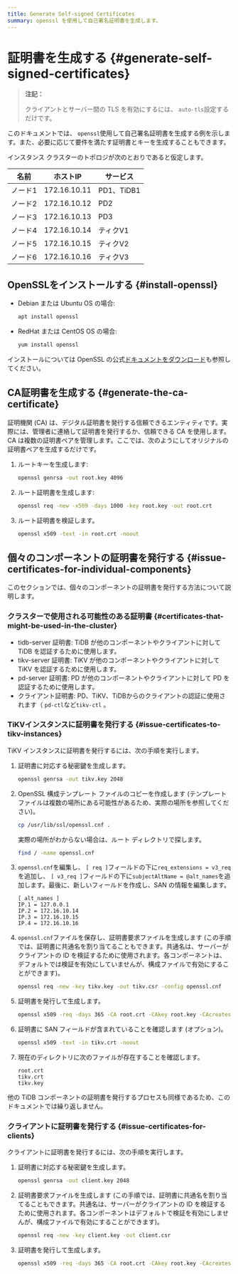 ```yaml
---
title: Generate Self-signed Certificates
summary: openssl を使用して自己署名証明書を生成します。
---
```


# 証明書を生成する {#generate-self-signed-certificates}

> **注記：**
>
> クライアントとサーバー間の TLS を有効にするには、 `auto-tls`設定するだけです。

このドキュメントでは、 `openssl`使用して自己署名証明書を生成する例を示します。また、必要に応じて要件を満たす証明書とキーを生成することもできます。

インスタンス クラスターのトポロジが次のとおりであると仮定します。

| 名前   | ホストIP        | サービス      |
| ---- | ------------ | --------- |
| ノード1 | 172.16.10.11 | PD1、TiDB1 |
| ノード2 | 172.16.10.12 | PD2       |
| ノード3 | 172.16.10.13 | PD3       |
| ノード4 | 172.16.10.14 | ティクV1     |
| ノード5 | 172.16.10.15 | ティクV2     |
| ノード6 | 172.16.10.16 | ティクV3     |

## OpenSSLをインストールする {#install-openssl}

-   Debian または Ubuntu OS の場合:

    ```bash
    apt install openssl
    ```

-   RedHat または CentOS OS の場合:

    ```bash
    yum install openssl
    ```

インストールについては OpenSSL の公式[ドキュメントをダウンロード](https://www.openssl.org/source/)も参照してください。

## CA証明書を生成する {#generate-the-ca-certificate}

証明機関 (CA) は、デジタル証明書を発行する信頼できるエンティティです。実際には、管理者に連絡して証明書を発行するか、信頼できる CA を使用します。CA は複数の証明書ペアを管理します。ここでは、次のようにしてオリジナルの証明書ペアを生成するだけです。

1.  ルートキーを生成します:

    ```bash
    openssl genrsa -out root.key 4096
    ```

2.  ルート証明書を生成します:

    ```bash
    openssl req -new -x509 -days 1000 -key root.key -out root.crt
    ```

3.  ルート証明書を検証します。

    ```bash
    openssl x509 -text -in root.crt -noout
    ```

## 個々のコンポーネントの証明書を発行する {#issue-certificates-for-individual-components}

このセクションでは、個々のコンポーネントの証明書を発行する方法について説明します。

### クラスターで使用される可能性のある証明書 {#certificates-that-might-be-used-in-the-cluster}

-   tidb-server 証明書: TiDB が他のコンポーネントやクライアントに対して TiDB を認証するために使用します。
-   tikv-server 証明書: TiKV が他のコンポーネントやクライアントに対して TiKV を認証するために使用します。
-   pd-server 証明書: PD が他のコンポーネントやクライアントに対して PD を認証するために使用します。
-   クライアント証明書: PD、TiKV、TiDBからのクライアントの認証に使用されます（ `pd-ctl`など`tikv-ctl` 。

### TiKVインスタンスに証明書を発行する {#issue-certificates-to-tikv-instances}

TiKV インスタンスに証明書を発行するには、次の手順を実行します。

1.  証明書に対応する秘密鍵を生成します。

    ```bash
    openssl genrsa -out tikv.key 2048
    ```

2.  OpenSSL 構成テンプレート ファイルのコピーを作成します (テンプレート ファイルは複数の場所にある可能性があるため、実際の場所を参照してください)。

    ```bash
    cp /usr/lib/ssl/openssl.cnf .
    ```

    実際の場所がわからない場合は、ルート ディレクトリで探します。

    ```bash
    find / -name openssl.cnf
    ```

3.  `openssl.cnf`を編集し、 `[ req ]`フィールドの下に`req_extensions = v3_req`を追加し、 `[ v3_req ]`フィールドの下に`subjectAltName = @alt_names`を追加します。最後に、新しいフィールドを作成し、SAN の情報を編集します。

        [ alt_names ]
        IP.1 = 127.0.0.1
        IP.2 = 172.16.10.14
        IP.3 = 172.16.10.15
        IP.4 = 172.16.10.16

4.  `openssl.cnf`ファイルを保存し、証明書要求ファイルを生成します (この手順では、証明書に共通名を割り当てることもできます。共通名は、サーバーがクライアントの ID を検証するために使用されます。各コンポーネントは、デフォルトでは検証を有効にしていませんが、構成ファイルで有効にすることができます)。

    ```bash
    openssl req -new -key tikv.key -out tikv.csr -config openssl.cnf
    ```

5.  証明書を発行して生成します。

    ```bash
    openssl x509 -req -days 365 -CA root.crt -CAkey root.key -CAcreateserial -in tikv.csr -out tikv.crt -extensions v3_req -extfile openssl.cnf
    ```

6.  証明書に SAN フィールドが含まれていることを確認します (オプション)。

    ```bash
    openssl x509 -text -in tikv.crt -noout
    ```

7.  現在のディレクトリに次のファイルが存在することを確認します。

        root.crt
        tikv.crt
        tikv.key

他の TiDB コンポーネントの証明書を発行するプロセスも同様であるため、このドキュメントでは繰り返しません。

### クライアントに証明書を発行する {#issue-certificates-for-clients}

クライアントに証明書を発行するには、次の手順を実行します。

1.  証明書に対応する秘密鍵を生成します。

    ```bash
    openssl genrsa -out client.key 2048
    ```

2.  証明書要求ファイルを生成します (この手順では、証明書に共通名を割り当てることもできます。共通名は、サーバーがクライアントの ID を検証するために使用されます。各コンポーネントはデフォルトで検証を有効にしませんが、構成ファイルで有効にすることができます)。

    ```bash
    openssl req -new -key client.key -out client.csr
    ```

3.  証明書を発行して生成します。

    ```bash
    openssl x509 -req -days 365 -CA root.crt -CAkey root.key -CAcreateserial -in client.csr -out client.crt
    ```
